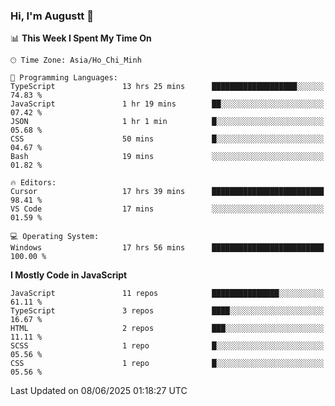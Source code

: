 ### Hi, I'm Augustt 👋

<!--START_SECTION:waka-->
📊 **This Week I Spent My Time On** 

```text
🕑︎ Time Zone: Asia/Ho_Chi_Minh

💬 Programming Languages: 
TypeScript               13 hrs 25 mins      ███████████████████░░░░░░   74.83 % 
JavaScript               1 hr 19 mins        ██░░░░░░░░░░░░░░░░░░░░░░░   07.42 % 
JSON                     1 hr 1 min          █░░░░░░░░░░░░░░░░░░░░░░░░   05.68 % 
CSS                      50 mins             █░░░░░░░░░░░░░░░░░░░░░░░░   04.67 % 
Bash                     19 mins             ░░░░░░░░░░░░░░░░░░░░░░░░░   01.82 % 

🔥 Editors: 
Cursor                   17 hrs 39 mins      █████████████████████████   98.41 % 
VS Code                  17 mins             ░░░░░░░░░░░░░░░░░░░░░░░░░   01.59 % 

💻 Operating System: 
Windows                  17 hrs 56 mins      █████████████████████████   100.00 % 
```

**I Mostly Code in JavaScript** 

```text
JavaScript               11 repos            ███████████████░░░░░░░░░░   61.11 % 
TypeScript               3 repos             ████░░░░░░░░░░░░░░░░░░░░░   16.67 % 
HTML                     2 repos             ███░░░░░░░░░░░░░░░░░░░░░░   11.11 % 
SCSS                     1 repo              █░░░░░░░░░░░░░░░░░░░░░░░░   05.56 % 
CSS                      1 repo              █░░░░░░░░░░░░░░░░░░░░░░░░   05.56 % 
```




 Last Updated on 08/06/2025 01:18:27 UTC
<!--END_SECTION:waka-->
